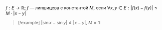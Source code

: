 $f: E\to \mathbb{R};\ f$ — липшицева с константой $M$, если $\forall x, y \in E: |f(x)-f(y)|\leq M\cdot|x-y|$

> [!example] $|\sin x-\sin y|\leq|x-y|,\ M=1$

